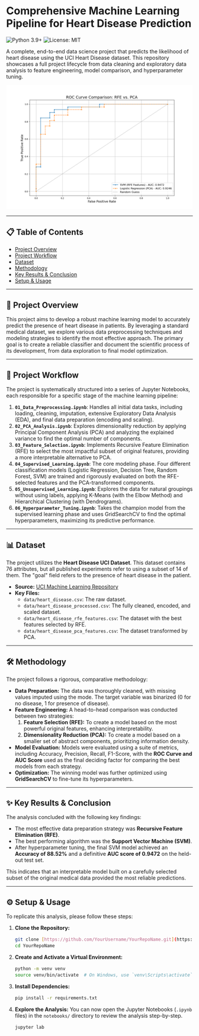 # Comprehensive Machine Learning Pipeline for Heart Disease Prediction

![Python 3.9+](https://img.shields.io/badge/Python-3.9+-blue.svg)
![License: MIT](https://img.shields.io/badge/License-MIT-yellow.svg)

A complete, end-to-end data science project that predicts the likelihood of heart disease using the UCI Heart Disease dataset. This repository showcases a full project lifecycle from data cleaning and exploratory data analysis to feature engineering, model comparison, and hyperparameter tuning.

![Final ROC Curve Comparison](results/roc_curve_comparison.png)

---

## 📋 Table of Contents
- [Project Overview](#-project-overview)
- [Project Workflow](#-project-workflow)
- [Dataset](#-dataset)
- [Methodology](#-methodology)
- [Key Results & Conclusion](#-key-results--conclusion)
- [Setup & Usage](#-setup--usage)

---

## 🎯 Project Overview

This project aims to develop a robust machine learning model to accurately predict the presence of heart disease in patients. By leveraging a standard medical dataset, we explore various data preprocessing techniques and modeling strategies to identify the most effective approach. The primary goal is to create a reliable classifier and document the scientific process of its development, from data exploration to final model optimization.

---

## 🚀 Project Workflow

The project is systematically structured into a series of Jupyter Notebooks, each responsible for a specific stage of the machine learning pipeline:

1.  **`01_Data_Preprocessing.ipynb`**: Handles all initial data tasks, including loading, cleaning, imputation, extensive Exploratory Data Analysis (EDA), and final data preparation (encoding and scaling).
2.  **`02_PCA_Analysis.ipynb`**: Explores dimensionality reduction by applying Principal Component Analysis (PCA) and analyzing the explained variance to find the optimal number of components.
3.  **`03_Feature_Selection.ipynb`**: Implements Recursive Feature Elimination (RFE) to select the most impactful subset of original features, providing a more interpretable alternative to PCA.
4.  **`04_Supervised_Learning.ipynb`**: The core modeling phase. Four different classification models (Logistic Regression, Decision Tree, Random Forest, SVM) are trained and rigorously evaluated on both the RFE-selected features and the PCA-transformed components.
5.  **`05_Unsupervised_Learning.ipynb`**: Explores the data for natural groupings without using labels, applying K-Means (with the Elbow Method) and Hierarchical Clustering (with Dendrograms).
6.  **`06_Hyperparameter_Tuning.ipynb`**: Takes the champion model from the supervised learning phase and uses GridSearchCV to find the optimal hyperparameters, maximizing its predictive performance.

---

## 📊 Dataset

The project utilizes the **Heart Disease UCI Dataset**. This dataset contains 76 attributes, but all published experiments refer to using a subset of 14 of them. The "goal" field refers to the presence of heart disease in the patient.

- **Source:** [UCI Machine Learning Repository](https://archive.ics.uci.edu/ml/datasets/heart+Disease)
- **Key Files:**
    - `data/heart_disease.csv`: The raw dataset.
    - `data/heart_disease_processed.csv`: The fully cleaned, encoded, and scaled dataset.
    - `data/heart_disease_rfe_features.csv`: The dataset with the best features selected by RFE.
    - `data/heart_disease_pca_features.csv`: The dataset transformed by PCA.

---

## 🛠 Methodology

The project follows a rigorous, comparative methodology:
- **Data Preparation:** The data was thoroughly cleaned, with missing values imputed using the mode. The target variable was binarized (0 for no disease, 1 for presence of disease).
- **Feature Engineering:** A head-to-head comparison was conducted between two strategies:
    1.  **Feature Selection (RFE):** To create a model based on the most powerful original features, enhancing interpretability.
    2.  **Dimensionality Reduction (PCA):** To create a model based on a smaller set of abstract components, prioritizing information density.
- **Model Evaluation:** Models were evaluated using a suite of metrics, including Accuracy, Precision, Recall, F1-Score, with the **ROC Curve and AUC Score** used as the final deciding factor for comparing the best models from each strategy.
- **Optimization:** The winning model was further optimized using **GridSearchCV** to fine-tune its hyperparameters.

---

## ✨ Key Results & Conclusion

The analysis concluded with the following key findings:

- The most effective data preparation strategy was **Recursive Feature Elimination (RFE)**.
- The best performing algorithm was the **Support Vector Machine (SVM)**.
- After hyperparameter tuning, the final SVM model achieved an **Accuracy of 88.52%** and a definitive **AUC score of 0.9472** on the held-out test set.

This indicates that an interpretable model built on a carefully selected subset of the original medical data provided the most reliable predictions.

---

## ⚙️ Setup & Usage

To replicate this analysis, please follow these steps:

1.  **Clone the Repository:**
    ```bash
    git clone [https://github.com/YourUsername/YourRepoName.git](https://github.com/YourUsername/YourRepoName.git)
    cd YourRepoName
    ```
2.  **Create and Activate a Virtual Environment:**
    ```bash
    python -m venv venv
    source venv/bin/activate  # On Windows, use `venv\Scripts\activate`
    ```
3.  **Install Dependencies:**
    ```bash
    pip install -r requirements.txt
    ```
4.  **Explore the Analysis:**
    You can now open the Jupyter Notebooks (`.ipynb` files) in the `notebooks/` directory to review the analysis step-by-step.
    ```bash
    jupyter lab
    ```
